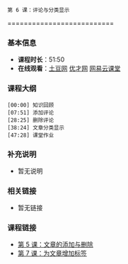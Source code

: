 	第 6 课：评论与分类显示
==========================

### 基本信息

- **课程时长**：51:50
- **在线观看**：[土豆网](http://www.tudou.com/programs/view/JFL7PGjpz4Q/) [优才网](http://www.ucai.cn/course/chapter/87/3267/5967) [网易云课堂](http://study.163.com/course/courseLearn.htm?courseId=328001#/learn/video?lessonId=548094&courseId=328001)

### 课程大纲

	[00:00] 知识回顾
	[07:51] 添加评论
	[28:25] 删除评论
	[38:24] 文章分类显示
	[47:28] 课堂作业
	
### 补充说明

- 暂无说明

### 相关链接

- 暂无链接

### 课程链接
 
- [第 5 课：文章的添加与删除](../lecture5/lecture5.md)
- [第 7 课：为文章增加标签](../lecture7/lecture7.md)
